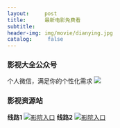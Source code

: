 ```yaml
---
layout:     post
title:      最新电影免费看
subtitle:   
header-img: img/movie/dianying.jpg
catalog: 	 false
---
```



### 影视大全公众号
个人微信，满足你的个性化需求
![](https://yabaowang.github.io/img/avatar.jpg)

### 影视资源站
**线路1**
[![影院入口](https://yabaowang.github.io/img/movie/yingyuanrukou.jpg)](http://dy.28xx.top/)
**线路2**
[![影院入口](https://yabaowang.github.io/img/movie/yingyuanrukou.jpg)](http://www.wapianwang.com/)
 


